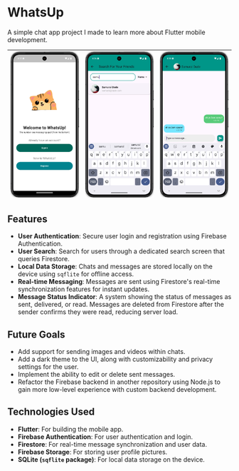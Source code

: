 # WhatsUp
A simple chat app project I made to learn more about Flutter mobile development.

| ![Image 1](lib/assets/screenshots/screenshot1.png) | ![Image 2](lib/assets/screenshots/screenshot2.png) | ![Image 3](lib/assets/screenshots/screenshot3.png) |
|------------------------|------------------------|------------------------|


## Features

- **User Authentication**: Secure user login and registration using Firebase Authentication.
- **User Search**: Search for users through a dedicated search screen that queries Firestore.
- **Local Data Storage**: Chats and messages are stored locally on the device using `sqflite` for offline access.
- **Real-time Messaging**: Messages are sent using Firestore's real-time synchronization features for instant updates.
- **Message Status Indicator**: A system showing the status of messages as sent, delivered, or read. Messages are deleted from Firestore after the sender confirms they were read, reducing server load.

## Future Goals

- Add support for sending images and videos within chats.
- Add a dark theme to the UI, along with customizability and privacy settings for the user.
- Implement the ability to edit or delete sent messages.
- Refactor the Firebase backend in another repository using Node.js to gain more low-level experience with custom backend development.

## Technologies Used

- **Flutter**: For building the mobile app.
- **Firebase Authentication**: For user authentication and login.
- **Firestore**: For real-time message synchronization and user data.
- **Firebase Storage**: For storing user profile pictures.
- **SQLite (`sqflite` package)**: For local data storage on the device.
